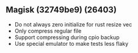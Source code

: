 ## Magisk (32749be9) (26403)
- Do not always zero initialize for rust resize vec
- Only compress regular file
- Support compressing during cpio backup
- Use special emulator to make tests less flaky
